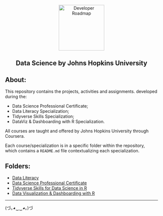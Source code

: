 <p align="center">
  <a href="https://github.com/marcoshsq/JHUDataScience">
    <img src="https://github.com/marcoshsq/JHUDataScience/blob/main/data-science-icon.png" alt="Developer Roadmap" width="150" height="">
  </a>
</p>
<h2 align="center">Data Science by Johns Hopkins University</h2>

## About:

This repository contains the projects, activities and assignments. developed during the:

- Data Science Professional Certificate;
- Data Literacy Specialization;
- Tidyverse Skills Specialization; 
- DataViz & Dashboarding with R Specialization.

All courses are taught and offered by Johns Hopkins University through Coursera.

Each course/specialization is in a specific folder within the repository, which contains a ``README.md`` file contextualizing each specialization.

##

## Folders:

- [Data Literacy](https://github.com/marcoshsq/JHUDataScience/tree/main/01.%20Data%20Literacy%20Specialization)
- [Data Science Professional Certificate](https://github.com/marcoshsq/JHUDataScience/tree/main/02.%20Data%20Science%20Professional%20Certificate)
- [Tidyverse Skills for Data Science in R](https://github.com/marcoshsq/JHUDataScience/tree/main/03.%20Tidyverse%20Skills%20for%20Data%20Science%20in%20R%20Specialization)
- [Data Visualization & Dashboarding with R](https://github.com/marcoshsq/JHUDataScience/tree/main/04.%20Data%20Visualization%20%26%20Dashboarding%20with%20R)

---

(づ｡◕‿‿◕｡)づ
